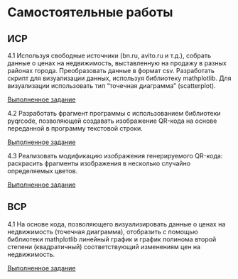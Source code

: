 # Самостоятельные работы

## ИСР

4.1 Используя свободные источники (bn.ru, avito.ru и т.д.), собрать данные о
ценах на недвижимость, выставленную на продажу в разных районах города.
Преобразовать данные в формат csv. Разработать скрипт для визуализации
данных, используя библиотеку mathplotlib. Для визуализации использовать
тип “точечная диаграмма” (scatterplot).

[Выполненное задание](https://colab.research.google.com/drive/1yeH3xBaRR4FcPGrUEpql-qcOJb9UBt9B?usp=sharing)

4.2 Разработать фрагмент программы с использованием библиотеки pyqrcode,
позволяющей создавать изображение QR-кода на основе переданной в
программу текстовой строки.

[Выполненное задание](https://replit.com/@AlieksandraTrub/ISR42-sem5)

4.3 Реализовать модификацию изображения генерируемого QR-кода:
раскрасить фрагменты изображения в несколько случайно определяемых
цветов.

[Выполненное задание](https://replit.com/@AlieksandraTrub/ISR43-sem5#main.py)

## ВСР

4.1 На основе кода, позволяющего визуализировать данные о ценах на
недвижимость (точечная диаграмма), отобразить с помощью библиотеки
mathplotlib линейный график и график полинома второй степени
(квадратичный) соответствующий изменениям цен на недвижимость.

[Выполненное задание](https://colab.research.google.com/drive/1yeH3xBaRR4FcPGrUEpql-qcOJb9UBt9B?usp=sharing)
